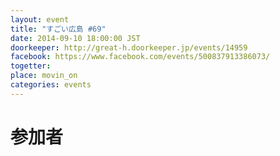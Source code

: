 ```yaml
---
layout: event
title: "すごい広島 #69"
date: 2014-09-10 18:00:00 JST
doorkeeper: http://great-h.doorkeeper.jp/events/14959
facebook: https://www.facebook.com/events/500837913386073/
togetter:
place: movin_on
categories: events
---
```


# 参加者
